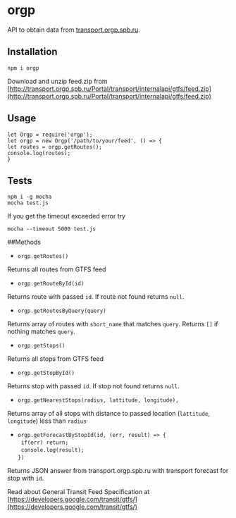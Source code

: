 # orgp
API to obtain data from [transport.orgp.spb.ru](transport.orgp.spb.ru).

## Installation
`npm i orgp`

Download and unzip feed.zip from [http://transport.orgp.spb.ru/Portal/transport/internalapi/gtfs/feed.zip](http://transport.orgp.spb.ru/Portal/transport/internalapi/gtfs/feed.zip)

## Usage
`let Orgp = require('orgp');`  
`let orgp = new Orgp('/path/to/your/feed', () => {`  
`let routes = orgp.getRoutes();`    
`console.log(routes);`    
`}`

## Tests  
`npm i -g mocha`  
`mocha test.js`  

 If you get the timeout exceeded error try  
 
`mocha --timeout 5000 test.js`


##Methods
* `orgp.getRoutes()`

 Returns all routes from GTFS feed

* `orgp.getRouteById(id)`

 Returns route with passed `id`. If route not found returns `null`.

* `orgp.getRoutesByQuery(query)`

 Returns array of routes with `short_name` that matches `query`.
 Returns `[]` if nothing matches `query`.

* `orgp.getStops()`

 Returns all stops from GTFS feed

* `orgp.getStopById()`

 Returns stop with passed `id`. If stop not found returns `null`.

* `orgp.getNearestStops(radius, lattitude, longitude),`

 Returns array of all stops with distance to passed location (`lattitude`, `longitude`) less than `radius`

* `orgp.getForecastByStopId(id, (err, result) => {`  
` if(err) return;`  
` console.log(result);`  
`})`  

 Returns JSON answer from transport.orgp.spb.ru with transport forecast for stop with `id`.





Read about General Transit Feed Specification at [https://developers.google.com/transit/gtfs/](https://developers.google.com/transit/gtfs/)
